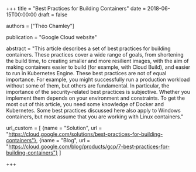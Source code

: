 +++
title = "Best Practices for Building Containers"
date = 2018-06-15T00:00:00
draft = false

authors = ["Théo Chamley"]

publication = "Google Cloud website"

abstract = "This article describes a set of best practices for building containers. These practices cover a wide range of goals, from shortening the build time, to creating smaller and more resilient images, with the aim of making containers easier to build (for example, with Cloud Build), and easier to run in Kubernetes Engine. These best practices are not of equal importance. For example, you might successfully run a production workload without some of them, but others are fundamental. In particular, the importance of the security-related best practices is subjective. Whether you implement them depends on your environment and constraints. To get the most out of this article, you need some knowledge of Docker and Kubernetes. Some best practices discussed here also apply to Windows containers, but most assume that you are working with Linux containers."

url_custom = [
  {name = "Solution", url = "https://cloud.google.com/solutions/best-practices-for-building-containers"},
  {name = "Blog", url = "https://cloud.google.com/blog/products/gcp/7-best-practices-for-building-containers"}
  ]

+++
